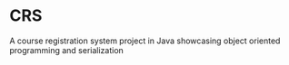 # CRS
A course registration system project in Java showcasing object oriented programming and serialization

